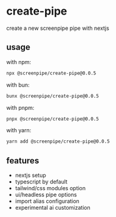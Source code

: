 # create-pipe

create a new screenpipe pipe with nextjs

## usage

with npm:
```bash
npx @screenpipe/create-pipe@0.0.5
```

with bun:
```bash
bunx @screenpipe/create-pipe@0.0.5
```

with pnpm:
```bash
pnpx @screenpipe/create-pipe@0.0.5
```

with yarn:
```bash
yarn add @screenpipe/create-pipe@0.0.5
```

## features

- nextjs setup
- typescript by default
- tailwind/css modules option
- ui/headless pipe options
- import alias configuration
- experimental ai customization

